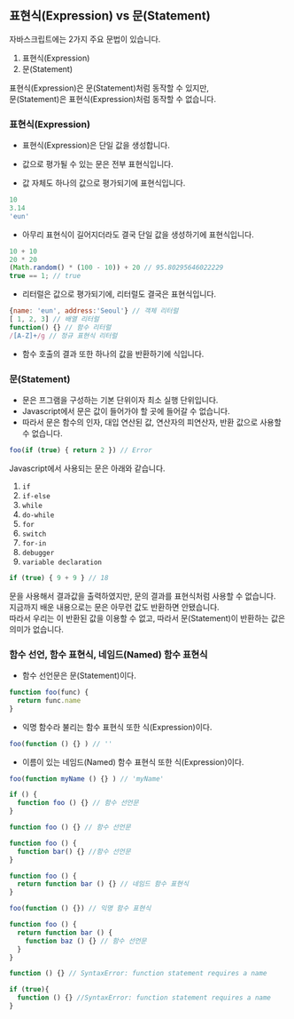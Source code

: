 ## 표현식(Expression) vs 문(Statement)

자바스크립트에는 2가지 주요 문법이 있습니다.

1. 표현식(Expression)
2. 문(Statement)

표현식(Expression)은 문(Statement)처럼 동작할 수 있지만,  
문(Statement)은 표현식(Expression)처럼 동작할 수 없습니다.

### 표현식(Expression)

- 표현식(Expression)은 단일 값을 생성합니다.
- 값으로 평가될 수 있는 문은 전부 표현식입니다.

- 값 자체도 하나의 값으로 평가되기에 표현식입니다.

```Javascript
10
3.14
'eun'
```

- 아무리 표현식이 길어지더라도 결국 단일 값을 생성하기에 표현식입니다.

```Javascript
10 + 10
20 * 20
(Math.random() * (100 - 10)) + 20 // 95.80295646022229
true == 1; // true
```

- 리터럴은 값으로 평가되기에, 리터럴도 결국은 표현식입니다.

```Javascript
{name: 'eun', address:'Seoul'} // 객체 리터럴
[ 1, 2, 3] // 배열 리터럴
function() {} // 함수 리터럴
/[A-Z]+/g // 정규 표현식 리터럴
```

- 함수 호출의 결과 또한 하나의 값을 반환하기에 식입니다.

### 문(Statement)

- 문은 프그램을 구성하는 기본 단위이자 최소 실행 단위입니다.
- Javascript에서 문은 값이 들어가야 할 곳에 들어갈 수 없습니다.
- 따라서 문은 함수의 인자, 대입 연산된 값, 연산자의 피연산자, 반환 값으로 사용할 수 없습니다.

```Javascript
foo(if (true) { return 2 }) // Error
```

Javascript에서 사용되는 문은 아래와 같습니다.

1. `if`
2. `if-else`
3. `while`
4. `do-while`
5. `for`
6. `switch`
7. `for-in`
8. `debugger`
9. `variable declaration`

```Javascript
if (true) { 9 + 9 } // 18
```

문을 사용해서 결과값을 출력하였지만, 문의 결과를 표현식처럼 사용할 수 없습니다.  
지금까지 배운 내용으로는 문은 아무런 값도 반환하면 안됐습니다.  
따라서 우리는 이 반환된 값을 이용할 수 없고, 따라서 문(Statement)이 반환하는 값은 의미가 없습니다.

### 함수 선언, 함수 표현식, 네임드(Named) 함수 표현식

- 함수 선언문은 문(Statement)이다.

```Javascript
function foo(func) {
  return func.name
}
```

- 익명 함수라 불리는 함수 표현식 또한 식(Expression)이다.

```Javascript
foo(function () {} ) // ''
```

- 이름이 있는 네임드(Named) 함수 표현식 또한 식(Expression)이다.

```Javascript
foo(function myName () {} ) // 'myName'
```

```Javascript
if () {
  function foo () {} // 함수 선언문
}

function foo () {} // 함수 선언문

function foo () {
  function bar() {} //함수 선언문
}

function foo () {
  return function bar () {} // 네임드 함수 표현식
}

foo(function () {}) // 익명 함수 표현식

function foo () {
  return function bar () {
    function baz () {} // 함수 선언문
  }
}

function () {} // SyntaxError: function statement requires a name

if (true){
  function () {} //SyntaxError: function statement requires a name
}
```
